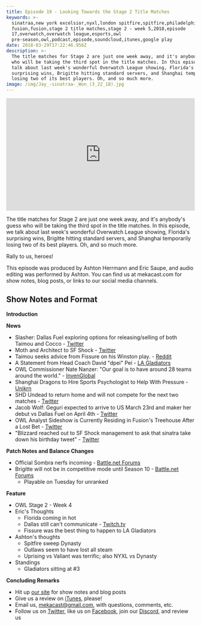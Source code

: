 ```yaml
---
title: Episode 19 - Looking Towards the Stage 2 Title Matches
keywords: >-
  sinatraa,new york excelsior,nyxl,london spitfire,spitfire,philadelphia
  fusion,fusion,stage 2 title matches,stage 2 - week 5,2018,episode
  17,overwatch,overwatch league,esports,owl
  pre-season,owl,podcast,episode,soundcloud,itunes,google play
date: 2018-03-29T17:22:46.956Z
description: >-
  The title matches for Stage 2 are just one week away, and it's anybody's guess
  who will be taking the third spot in the title matches. In this episode, we
  talk about last week's wonderful Overwatch League showing, Florida's
  surprising wins, Brigitte hitting standard servers, and Shanghai temporarily
  losing two of its best players. Oh, and so much more.
image: /img/Jay_-sinatraa-_Won_(3_22_18).jpg
---
```

<iframe width="100%" height="300" scrolling="no" frameborder="no" allow="autoplay" src="https://w.soundcloud.com/player/?url=https%3A//api.soundcloud.com/tracks/418438624&color=%238992b9&auto_play=false&hide_related=false&show_comments=true&show_user=true&show_reposts=false&show_teaser=true&visual=true"></iframe>

The title matches for Stage 2 are just one week away, and it's anybody's guess who will be taking the third spot in the title matches. In this episode, we talk about last week's wonderful Overwatch League showing, Florida's surprising wins, Brigitte hitting standard servers, and Shanghai temporarily losing two of its best players. Oh, and so much more.

Rally to us, heroes!

This episode was produced by Ashton Herrmann and Eric Saupe, and audio editing was performed by Ashton. You can find us at mekacast.com for show notes, blog posts, or links to our social media channels.

## Show Notes and Format

**Introduction**

**News**

 * Slasher: Dallas Fuel exploring options for releasing/selling of both Taimou and Cocco - [Twitter](https://twitter.com/Slasher/status/973269885840183297)
 * Moth and Architect to SF Shock - [Twitter](https://twitter.com/SFShock/status/973634922278719490)
 * Taimou seeks advice from Fissure on his Winston play. - [Reddit](https://www.reddit.com/r/Competitiveoverwatch/comments/84lz44/taimou_seeks_advice_from_fissure_on_his_winston/)
 * A Statement from Head Coach David "dpei" Pei - [LA Gladiators](https://gladiators.overwatchleague.com/en-us/news/statement-head-coach-david-dpei-pei)
 * OWL Commissioner Nate Nanzer: "Our goal is to have around 28 teams around the world." - [InvenGlobal](https://www.invenglobal.com/articles/4589/owl-commissioner-nate-nanzer-our-goal-is-to-have-around-28-teams-around-the-world)
 * Shanghai Dragons to Hire Sports Psychologist to Help With Pressure - [Unikrn](https://unikrn.com/s/si53738)
 * SHD Undead to return home and will not compete for the next two matches - [Twitter](https://twitter.com/shanghaidragons/status/974465699924951040)
 * Jacob Wolf: Geguri expected to arrive to US March 23rd and maker her debut vs Dallas Fuel on April 4th - [Twitter](https://twitter.com/JacobNWolf/status/974650216119963648)
 * OWL Analyst Sideshow is Currently Residing in Fusion's Treehouse After a Lost Bet - [Twitter](https://twitter.com/SideshowGaming/status/973822724408782854)
 * "Blizzard reached out to SF Shock management to ask that sinatra take down his birthday tweet" - [Twitter](https://twitter.com/Slasher/status/975473260866473984)

**Patch Notes and Balance Changes**

 * Official Sombra nerfs incoming - [Battle.net Forums](https://us.forums.blizzard.com/en/overwatch/t/sombra-nerf-when/32081/17)
 * Brigitte will not be in competitive mode until Season 10 - [Battle.net Forums](https://us.forums.blizzard.com/en/overwatch/t/new-heroes-and-maps-in-competitive-play/33954)
   *  Playable on Tuesday for unranked

**Feature**

*  OWL Stage 2 - Week 4
  *  Eric's Thoughts
     *  Florida coming in hot
     *  Dallas still can't communicate - [Twitch.tv](https://clips.twitch.tv/CulturedMushyAardvarkLeeroyJenkins)
     *  Fissure was the best thing to happen to LA Gladiators
  *  Ashton's thoughts
     *  Spitfire sweep Dynasty
     *  Outlaws seem to have lost all steam
     *  Uprising vs Valiant was terrific; also NYXL vs Dynasty
 *  Standings
     *  Gladiators sitting at #3 

**Concluding Remarks**

 *  Hit up [our site](https://www.mekacast.com) for show notes and blog posts
 *  Give us a review on [iTunes](https://itunes.apple.com/us/podcast/mekacast-overwatch-esports-podcast/id1304572195?mt=2), please!
 *  Email us, <mekacast@gmail.com>, with questions, comments, etc.
 *  Follow us on [Twitter](https://twitter.com/MEKAcast), like us on [Facebook](https://www.facebook.com/mekacast/), join our [Discord](https://discord.gg/VFG9Cug), and review us
